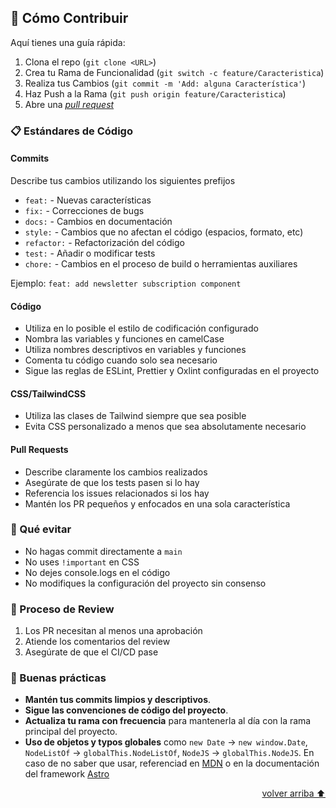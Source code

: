 ## 🤝 Cómo Contribuir

Aquí tienes una guía rápida:

1. Clona el repo (`git clone <URL>`)
2. Crea tu Rama de Funcionalidad (`git switch -c feature/Caracteristica`)
3. Realiza tus Cambios (`git commit -m 'Add: alguna Característica'`)
4. Haz Push a la Rama (`git push origin feature/Caracteristica`)
5. Abre una [_pull request_](https://github.com/<username>/<proyect_name>/pulls)

### 📋 Estándares de Código

#### Commits

Describe tus cambios utilizando los siguientes prefijos

- `feat:` - Nuevas características
- `fix:` - Correcciones de bugs
- `docs:` - Cambios en documentación
- `style:` - Cambios que no afectan el código (espacios, formato, etc)
- `refactor:` - Refactorización del código
- `test:` - Añadir o modificar tests
- `chore:` - Cambios en el proceso de build o herramientas auxiliares

Ejemplo: `feat: add newsletter subscription component`

#### Código

- Utiliza en lo posible el estilo de codificación configurado
- Nombra las variables y funciones en camelCase
- Utiliza nombres descriptivos en variables y funciones
- Comenta tu código cuando solo sea necesario
- Sigue las reglas de ESLint, Prettier y Oxlint configuradas en el proyecto

#### CSS/TailwindCSS

- Utiliza las clases de Tailwind siempre que sea posible
- Evita CSS personalizado a menos que sea absolutamente necesario

#### Pull Requests

- Describe claramente los cambios realizados
- Asegúrate de que los tests pasen si lo hay
- Referencia los issues relacionados si los hay
- Mantén los PR pequeños y enfocados en una sola característica

### 🚫 Qué evitar

- No hagas commit directamente a `main`
- No uses `!important` en CSS
- No dejes console.logs en el código
- No modifiques la configuración del proyecto sin consenso

### 👥 Proceso de Review

1. Los PR necesitan al menos una aprobación
2. Atiende los comentarios del review
3. Asegúrate de que el CI/CD pase

### 🌟 Buenas prácticas

- **Mantén tus commits limpios y descriptivos**.
- **Sigue las convenciones de código del proyecto**.
- **Actualiza tu rama con frecuencia** para mantenerla al día con la rama principal del proyecto.
- **Uso de objetos y typos globales** como `new Date` -> `new window.Date`, `NodeListOf` -> `globalThis.NodeListOf`, `NodeJS` -> `globalThis.NodeJS`. En caso de no saber que usar, referenciad en [MDN](https://developer.mozilla.org/en-US/docs/Web/JavaScript/Reference/Global_Objects/globalThis) o en la documentación del framework [Astro](https://docs.astro.build/en/guides/typescript/#extending-window-and-globalthis)


<p align="right"><a href="#readme-top">volver arriba ⬆️</a></p>
